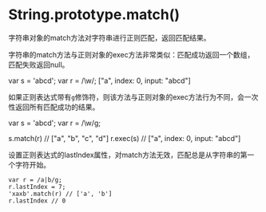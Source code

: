 String.prototype.match()
==============

字符串对象的match方法对字符串进行正则匹配，返回匹配结果。

字符串的match方法与正则对象的exec方法非常类似：匹配成功返回一个数组，匹配失败返回null。

var s = 'abcd';
var r = /\w/;
["a", index: 0, input: "abcd"]

如果正则表达式带有`g`修饰符，则该方法与正则对象的exec方法行为不同，会一次性返回所有匹配成功的结果。

var s = 'abcd';
var r = /\w/g;

s.match(r) // ["a", "b", "c", "d"]
r.exec(s) // ["a", index: 0, input: "abcd"]

设置正则表达式的lastIndex属性，对match方法无效，匹配总是从字符串的第一个字符开始。

```
var r = /a|b/g;
r.lastIndex = 7;
'xaxb'.match(r) // ['a', 'b']
r.lastIndex // 0
```